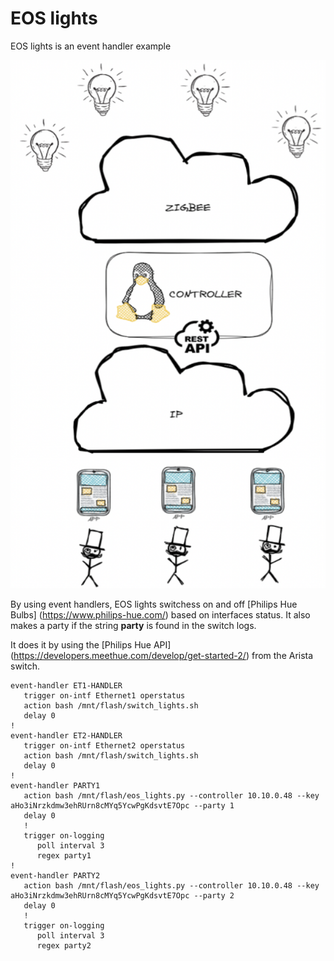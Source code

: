 # EOS lights
EOS lights is an event handler example

![Topology diagram](https://github.com/aristaiberia/acb21/blob/main/EOS%20lights/images/topology.png)

By using event handlers, EOS lights switchess on and off [Philips Hue Bulbs] (https://www.philips-hue.com/) based on interfaces status. It also makes a party if the string **party** is found in the switch logs.

It does it by using the [Philips Hue API] (https://developers.meethue.com/develop/get-started-2/) from the Arista switch.

```
event-handler ET1-HANDLER
   trigger on-intf Ethernet1 operstatus
   action bash /mnt/flash/switch_lights.sh
   delay 0
!
event-handler ET2-HANDLER
   trigger on-intf Ethernet2 operstatus
   action bash /mnt/flash/switch_lights.sh
   delay 0
!
event-handler PARTY1
   action bash /mnt/flash/eos_lights.py --controller 10.10.0.48 --key aHo3iNrzkdmw3ehRUrn8cMYq5YcwPgKdsvtE7Opc --party 1
   delay 0
   !
   trigger on-logging
      poll interval 3
      regex party1
!
event-handler PARTY2
   action bash /mnt/flash/eos_lights.py --controller 10.10.0.48 --key aHo3iNrzkdmw3ehRUrn8cMYq5YcwPgKdsvtE7Opc --party 2
   delay 0
   !
   trigger on-logging
      poll interval 3
      regex party2
```
